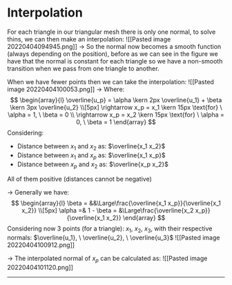 # Interpolation
For each triangle in our triangular mesh there is only one normal, to solve thins, we can then make an interpolation:
![[Pasted image 20220404094945.png]]
-> So the normal now becomes a smooth function (always depending on the position), before as we can see in the figure we have that the normal is constant for each triangle so we have a non-smooth transition when we pass from one triangle to another.

When we have fewer points then we can take the interpolation:
![[Pasted image 20220404100053.png]]
-> Where:
$$
\begin{array}{l}
\overline{u_p} = \alpha \kern 2px \overline{u_1} + \beta \kern 3px \overline{u_2}
\\[5px]
\rightarrow x_p = x_1 \kern 15px \text{for} \ \alpha = 1, \ \beta = 0
\\
\rightarrow x_p = x_2 \kern 15px \text{for} \ \alpha = 0, \ \beta = 1
\end{array}
$$
Considering:
- Distance between $x_1$ and $x_2$ as: $\overline{x_1 x_2}$
- Distance between $x_1$ and $x_p$ as: $\overline{x_1 x_p}$
- Distance between $x_p$ and $x_2$ as: $\overline{x_p x_2}$

All of them positive (distances cannot be negative)

-> Generally we have:
$$
\begin{array}{l}
\beta = &&\Large\frac{\overline{x_1 x_p}}{\overline{x_1 x_2}}
\\[5px]
\alpha =& 1 - \beta = &\Large\frac{\overline{x_2 x_p}}{\overline{x_1 x_2}}
\end{array}
$$
Considering now 3 points (for a triangle): $x_1, \ x_2, \ x_3$, with their respective normals: $\overline{u_1}, \ \overline{u_2}, \ \overline{u_3}$
![[Pasted image 20220404100912.png]]

-> The interpolated normal of $x_p$ can be calculated as:
![[Pasted image 20220404101120.png]]

---